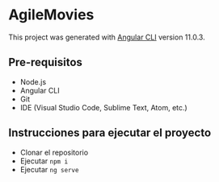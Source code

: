 # AgileMovies

This project was generated with [Angular CLI](https://github.com/angular/angular-cli) version 11.0.3.

## Pre-requisitos

* Node.js
* Angular CLI
* Git
* IDE (Visual Studio Code, Sublime Text, Atom, etc.)

## Instrucciones para ejecutar el proyecto

* Clonar el repositorio
* Ejecutar `npm i`
* Ejecutar `ng serve`
